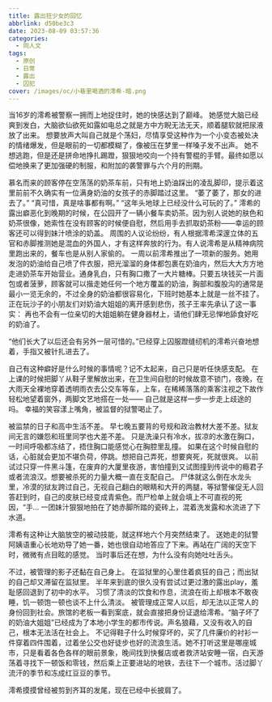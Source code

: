 ```yaml
---
title: 露出狂少女的回忆
abbrlink: d50be3c3
date: 2023-08-09 03:57:36
categories:
  - 同人文
tags:
  - 原创
  - 日常
  - 露出
  - 囚犯
cover: /images/oc/小巷里喝酒的澪希-暗.png
---
```

当16岁的澪希被警察一拥而上地捉住时，她的快感达到了巅峰。
她感觉大脑已经爽到发白，大脑欲仙欲死如露如电总之就是方中方睨无法无天，顺着腿软就把尿液放了出来。
想要放声大叫自己就是个荡妇，尽情享受这种作为一个小变态被处决的情绪爆发，但是眼前的一切都模糊了，像被压在梦里一样嗓子发不出声。
她不想逃跑，但是还是拼命地挣扎踢蹬，狠狠地咬向一个持有警棍的手臂。最终如愿以偿地换来了更加强硬的制服，和附加的袭警罪与六个月的刑期。

慕名而来的顾客停在空荡荡的奶茶车前，只有地上奶油踩出的凌乱脚印，提示着这里前前不久确实有一位满身奶油的女孩子的赤脚踏过这里。
“萎了萎了，那女的进去了。”
“真可惜，真是啥事都有啊。”
“这年头地球上已经没什么可玩的了。”
澪希的露出癖恶化到晚期的时候，在公园开了一辆小餐车卖奶茶。因为别人说她的肤色和奶茶很像，她索性在没有顾客的时候便自慰，然后用手去抓取奶茶粉——幸运的顾客还可以得到妹汁喷涂的奶盖。
周围的人议论纷纷，有人根据澪希深邃立体的五官和赤脚推测她是混血的外国人，才有这样奔放的行为。有人说澪希是从精神病院里跑出来的，餐车也是从别人家偷的。
一周以前澪希推出了一项新的服务。她用发泡的奶油给自己喷了件衣服，把光溜溜的身体都包裹在奶油内，然后大大方方地走进奶茶车开始营业。通身乳白，只有胸口撒了一大片糖棒。只要五块钱买一片面包或者菠萝，顾客就可以揩走她任何一个地方覆盖的奶油，胸部和腹股沟的通常是最小一览无余的，不过全身的奶油都很容易化，下班时她基本上就是一丝不挂了。
正在玩沙子的小朋友们对奶油大姐姐的离开感到悲伤，孩子王率先承认了这一事实：
再也不会有一位亲切的大姐姐躺在健身器材上，请他们肆无忌惮地舔食好吃的奶油了。

“他们长大了以后还会有另外一层可惜的。”已经穿上囚服蹬缝纫机的澪希兴奋地想着，手指又被针扎进去了。

自己有这种癖好是什么时候的事情呢？记不太起来，自己只是听任快感支配。
在上课的时候把脚丫从鞋子里解放出来，在卫生间自慰的时候故意不锁门，夜晚，在大雨天全裸地穿着透明雨衣去公交车等车，上车，在稀稀落落的乘客注视之下故作轻松地望着窗外，两脚文艺地搭在一处——
自己就是这样一步一步走上歧途的吗。
幸福的笑容漾上嘴角，被监督的狱警喝止了。

被监禁的日子和高中生活不差。
早七晚五要背的号规和政治教材大差不差。狱友间无言的嫌怨和班里同学也大差不差。
只是洗澡只有冷水，拔凉的水激在胸口，一时间呼吸都冻结了，捂住胸口能感觉心在胸腔里乱撞。
如果在这个时候自慰的话，心脏就会更加不堪负荷，停跳。想把自己弄死，想要爽死，死就很爽。
以前试过只穿一件黑斗篷，在废弃的大厦里夜游，害怕撞到又试图撞到传说中的瘾君子或者流浪汉。想要被杀死的力量大概一直在支配自己。
尸体就这么倒在水龙头里，冷漠的狱友跨过自己，无视自己翻白的眼睛和大开的两腿，等狱警催促无人回答赶到时，自己的皮肤已经变成青紫色。而尸检单上就会填上不可直视的死因，“手…
一团妹汁狠狠地拍在了她赤脚所踏的瓷砖上，混着洗发露和水流进了下水道。

澪希有这种让大脑放空的被动技能，就这样地六个月突然结束了。
送她走的狱警阿姨语重心长地劝导了她一番，她也很自动地答应了下来。再站在广阔的天空下时，微微有点目眩的感觉。
当时事后还在想，为什么没有向她吐吐舌头。

不过，被管理的影子还黏在自己身上。
在监狱里的心里住着疯狂的自己；而出狱的自己却又滞留在监狱里。
半年来到底的很久没有尝试过更过激的露出play，羞耻感回退到了初中的水平。
习惯了清淡的饮食和作息，流浪在街上却根本不敢夜睡，饥一顿饱一顿也谈不上什么清淡。
被管理成正常人以后，却无法以正常人的身份回到社会。旅馆的老板一看到案底，就会直接把身份证退给澪希。“脑子坏了的奶油大姐姐”已经成为了本地小学生的都市传说。声名狼藉，又没有收入的自己，根本无法活在社会上。
不记得鞋子什么时候穿坏的，买了几件廉价的衬衫一件穿着四件围着，过着坐公交也好徒步也好的流浪生活。她不打听这里是哪座城市，只是看着各色各样的眼前景象，晚间找到快餐店或者救济站安睡一宿，白天游荡着寻找下一顿饭和零钱，然后乘上正要进站的地铁，去往下一个城市。活过脚丫流汗的季节和冻成红豆豆的季节。

澪希摸摸曾经被剪到齐耳的发尾，现在已经中长披肩了。